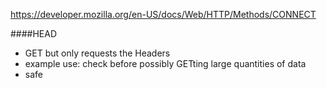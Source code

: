https://developer.mozilla.org/en-US/docs/Web/HTTP/Methods/CONNECT



####HEAD
* GET but only requests the Headers
* example use: check before possibly GETting large quantities of data
* safe